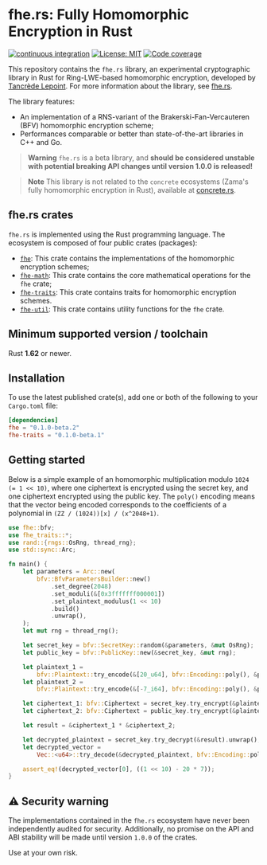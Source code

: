 # fhe.rs: Fully Homomorphic Encryption in Rust

[![continuous integration](https://github.com/tlepoint/fhe.rs/actions/workflows/rust.yml/badge.svg?branch=main)](https://github.com/tlepoint/fhe.rs/actions/workflows/rust.yml) [![License: MIT](https://img.shields.io/badge/License-MIT-yellow.svg)](https://opensource.org/licenses/MIT) [![Code coverage](https://codecov.io/gh/tlepoint/fhe.rs/branch/main/graph/badge.svg?token=LCBSDMB5NS)](https://codecov.io/gh/tlepoint/fhe.rs)

This repository contains the `fhe.rs` library, an experimental cryptographic library in Rust for Ring-LWE-based homomorphic encryption, developed by [Tancrède Lepoint](https://tancre.de).
For more information about the library, see [fhe.rs](https://fhe.rs).

The library features:

* An implementation of a RNS-variant of the Brakerski-Fan-Vercauteren (BFV) homomorphic encryption scheme;
* Performances comparable or better than state-of-the-art libraries in C++ and Go.

> **Warning**
> `fhe.rs` is a beta library, and **should be considered unstable with potential breaking API changes until version 1.0.0 is released!**

> **Note**
> This library is not related to the `concrete` ecosystems (Zama's fully homomorphic encryption in Rust), available at [concrete.rs](https://concrete.rs).

## fhe.rs crates

`fhe.rs` is implemented using the Rust programming language. The ecosystem is composed of four public crates (packages):

* [`fhe`](https://crates.io/crates/fhe): This crate contains the implementations of the homomorphic encryption schemes;
* [`fhe-math`](https://crates.io/crates/fhe-math): This crate contains the core mathematical operations for the `fhe` crate;
* [`fhe-traits`](https://crates.io/crates/fhe-traits): This crate contains traits for homomorphic encryption schemes.
* [`fhe-util`](https://crates.io/crates/fhe-util): This crate contains utility functions for the `fhe` crate.

## Minimum supported version / toolchain

Rust **1.62** or newer.

## Installation

To use the latest published crate(s), add one or both of the following to your `Cargo.toml` file:

```toml
[dependencies]
fhe = "0.1.0-beta.2"
fhe-traits = "0.1.0-beta.1"
```

## Getting started

Below is a simple example of an homomorphic multiplication modulo `1024 (= 1 << 10)`, where one ciphertext is encrypted using the secret key, and one ciphertext encrypted using the public key.
The `poly()` encoding means that the vector being encoded corresponds to the coefficients of a polynomial in `(ZZ / (1024))[x] / (x^2048+1)`.

```rust
use fhe::bfv;
use fhe_traits::*;
use rand::{rngs::OsRng, thread_rng};
use std::sync::Arc;

fn main() {
    let parameters = Arc::new(
        bfv::BfvParametersBuilder::new()
            .set_degree(2048)
            .set_moduli(&[0x3fffffff000001])
            .set_plaintext_modulus(1 << 10)
            .build()
            .unwrap(),
    );
    let mut rng = thread_rng();

    let secret_key = bfv::SecretKey::random(&parameters, &mut OsRng);
    let public_key = bfv::PublicKey::new(&secret_key, &mut rng);

    let plaintext_1 =
        bfv::Plaintext::try_encode(&[20_u64], bfv::Encoding::poly(), &parameters).unwrap();
    let plaintext_2 =
        bfv::Plaintext::try_encode(&[-7_i64], bfv::Encoding::poly(), &parameters).unwrap();

    let ciphertext_1: bfv::Ciphertext = secret_key.try_encrypt(&plaintext_1, &mut rng).unwrap();
    let ciphertext_2: bfv::Ciphertext = public_key.try_encrypt(&plaintext_2, &mut rng).unwrap();

    let result = &ciphertext_1 * &ciphertext_2;

    let decrypted_plaintext = secret_key.try_decrypt(&result).unwrap();
    let decrypted_vector =
        Vec::<u64>::try_decode(&decrypted_plaintext, bfv::Encoding::poly()).unwrap();

    assert_eq!(decrypted_vector[0], ((1 << 10) - 20 * 7));
}
```

## ⚠️ Security warning

The implementations contained in the `fhe.rs` ecosystem have never been independently audited for security.
Additionally, no promise on the API and ABI stability will be made until version `1.0.0` of the crates.

Use at your own risk.
